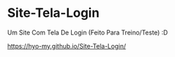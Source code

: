 # Site-Tela-Login
Um Site Com Tela De Login (Feito Para Treino/Teste) :D

https://hyo-my.github.io/Site-Tela-Login/
